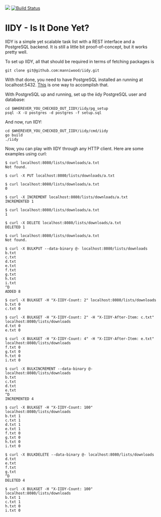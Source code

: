 [![](https://godoc.org/github.com/manniwood/iidy?status.svg)](https://godoc.org/github.com/manniwood/iidy)
[![Build Status](https://travis-ci.org/manniwood/iidy.svg)](https://travis-ci.org/manniwood/iidy)

# IIDY - Is It Done Yet?

IIDY is a simple yet scalable task list with a REST interface and a PostgreSQL
backend. It is still a little bit proof-of-concept, but it works pretty well.

To set up IIDY, all that should be required in terms of fetching packages is

    git clone git@github.com:manniwood/iidy.git

With that done, you need to have PostgreSQL installed an running at localhost:5432.
[This](https://www.manniwood.com/2017_02_27/postgresql_96_compile_install_howto.html)
is one way to accomplish that.

With PostgreSQL up and running, set up the iidy PostgreSQL user and database:

    cd $WHEREVER_YOU_CHECKED_OUT_IIDY/iidy/pg_setup
    psql -X -U postgres -d postgres -f setup.sql

And now, run IIDY:

    cd $WHEREVER_YOU_CHECKED_OUT_IIDY/iidy/cmd/iidy
    go build
    ./iidy

Now, you can play with IIDY through any HTTP client. Here are some examples
using curl:

    $ curl localhost:8080/lists/downloads/a.txt
    Not found.

    $ curl -X PUT localhost:8080/lists/downloads/a.txt

    $ curl localhost:8080/lists/downloads/a.txt
    0

    $ curl -X INCREMENT localhost:8080/lists/downloads/a.txt
    INCREMENTED 1

    $ curl localhost:8080/lists/downloads/a.txt
    1

    $ curl -X DELETE localhost:8080/lists/downloads/a.txt
    DELETED 1

    $ curl localhost:8080/lists/downloads/a.txt
    Not found.

    $ curl -X BULKPUT --data-binary @- localhost:8080/lists/downloads
    b.txt
    c.txt
    d.txt
    e.txt
    f.txt
    g.txt
    h.txt
    i.txt
    ^D
    ADDED 8

    $ curl -X BULKGET -H "X-IIDY-Count: 2" localhost:8080/lists/downloads
    b.txt 0
    c.txt 0

    $ curl -X BULKGET -H "X-IIDY-Count: 2" -H "X-IIDY-After-Item: c.txt" localhost:8080/lists/downloads
    d.txt 0
    e.txt 0

    $ curl -X BULKGET -H "X-IIDY-Count: 4" -H "X-IIDY-After-Item: e.txt" localhost:8080/lists/downloads
    f.txt 0
    g.txt 0
    h.txt 0
    i.txt 0

    $ curl -X BULKINCREMENT --data-binary @- localhost:8080/lists/downloads
    b.txt
    c.txt
    d.txt
    e.txt
    ^D
    INCREMENTED 4

    $ curl -X BULKGET -H "X-IIDY-Count: 100" localhost:8080/lists/downloads
    b.txt 1
    c.txt 1
    d.txt 1
    e.txt 1
    f.txt 0
    g.txt 0
    h.txt 0
    i.txt 0

    $ curl -X BULKDELETE --data-binary @- localhost:8080/lists/downloads
    d.txt
    e.txt
    f.txt
    g.txt
    ^D
    DELETED 4

    $ curl -X BULKGET -H "X-IIDY-Count: 100" localhost:8080/lists/downloads
    b.txt 1
    c.txt 1
    h.txt 0
    i.txt 0

